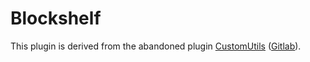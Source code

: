 # Blockshelf

This plugin is derived from the abandoned plugin [CustomUtils](https://www.spigotmc.org/resources/customutils.42565/) ([Gitlab](https://gitlab.com/benfah/CustomUtils)).
